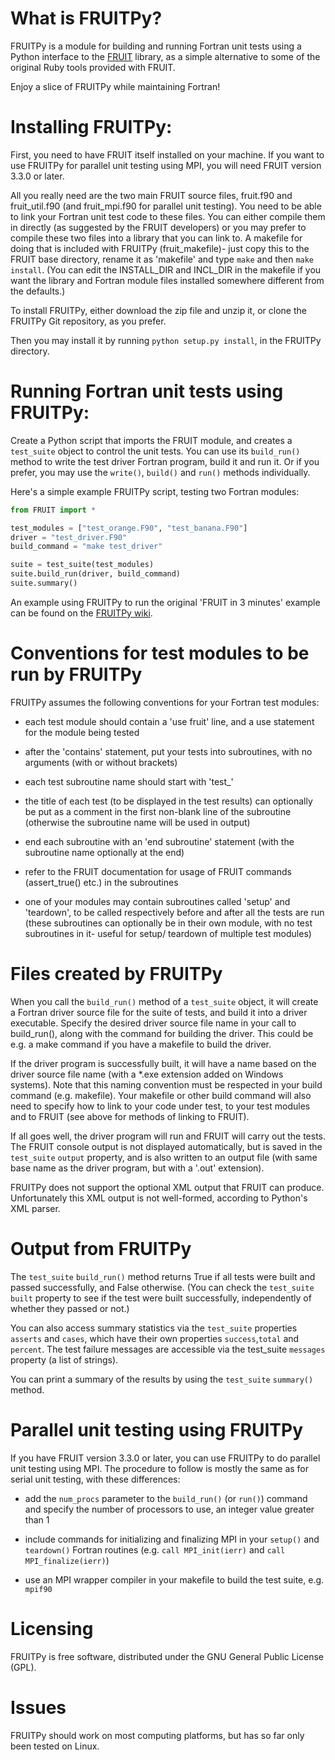 # What is FRUITPy?

FRUITPy is a module for building and running Fortran unit tests using a Python interface to the [FRUIT](http://sourceforge.net/projects/fortranxunit/) library, as a simple alternative to some of the original Ruby tools provided with FRUIT.

Enjoy a slice of FRUITPy while maintaining Fortran!

# Installing FRUITPy:

First, you need to have FRUIT itself installed on your machine. If you want to use FRUITPy for parallel unit testing using MPI, you will need FRUIT version 3.3.0 or later.

All you really need are the two main FRUIT source files, fruit.f90 and fruit_util.f90 (and fruit_mpi.f90 for parallel unit testing). You need to be able to link your Fortran unit test code to these files. You can either compile them in directly (as suggested by the FRUIT developers) or you may prefer to compile these two files into a library that you can link to. A makefile for doing that is included with FRUITPy (fruit_makefile)- just copy this to the FRUIT base directory, rename it as 'makefile' and type `make` and then `make install`. (You can edit the INSTALL_DIR and INCL_DIR in the makefile if you want the library and Fortran module files installed somewhere different from the defaults.)

To install FRUITPy, either download the zip file and unzip it, or clone the FRUITPy Git repository, as you prefer.

Then you may install it by running `python setup.py install`, in the FRUITPy directory.

# Running Fortran unit tests using FRUITPy:

Create a Python script that imports the FRUIT module, and creates a `test_suite` object to control the unit tests. You can use its `build_run()` method to write the test driver Fortran program, build it and run it. Or if you prefer, you may use the `write()`, `build()` and `run()` methods individually.

Here's a simple example FRUITPy script, testing two Fortran modules:

```python
from FRUIT import *

test_modules = ["test_orange.F90", "test_banana.F90"]
driver = "test_driver.F90"
build_command = "make test_driver"

suite = test_suite(test_modules)
suite.build_run(driver, build_command)
suite.summary()
```

An example using FRUITPy to run the original 'FRUIT in 3 minutes' example can be found on the [FRUITPy wiki](https://github.com/acroucher/FRUITPy/wiki).

# Conventions for test modules to be run by FRUITPy

FRUITPy assumes the following conventions for your Fortran test modules:

* each test module should contain a 'use fruit' line, and a use statement for the module being tested

* after the 'contains' statement, put your tests into subroutines, with no arguments (with or without brackets)

* each test subroutine name should start with 'test_'

* the title of each test (to be displayed in the test results) can optionally be put as a comment in the first non-blank line of the subroutine (otherwise the subroutine name will be used in output)

* end each subroutine with an 'end subroutine' statement (with the subroutine name optionally at the end)

* refer to the FRUIT documentation for usage of FRUIT commands (assert_true() etc.)  in the subroutines

* one of your modules may contain subroutines called 'setup' and 'teardown', to be called respectively before and after all the tests are run (these subroutines can optionally be in their own module, with no test subroutines in it- useful for setup/ teardown of multiple test modules)

# Files created by FRUITPy

When you call the `build_run()` method of a `test_suite` object, it will create a Fortran driver source file for the suite of tests, and build it into a driver executable. Specify the desired driver source file name in your call to build_run(), along with the command for building the driver. This could be e.g. a make command if you have a makefile to build the driver.
 
If the driver program is successfully built, it will have a name based on the driver source file name (with a *.exe extension added on Windows systems). Note that this naming convention must be respected in your build command (e.g. makefile). Your makefile or other build command will also need to specify how to link to your code under test, to your test modules and to FRUIT (see above for methods of linking to FRUIT).

If all goes well, the driver program will run and FRUIT will carry out the tests. The FRUIT console output is not displayed automatically, but is saved in the `test_suite` `output` property, and is also written to an output file (with same base name as the driver program, but with a '.out' extension).

FRUITPy does not support the optional XML output that FRUIT can produce. Unfortunately this XML output is not well-formed, according to Python's XML parser.

# Output from FRUITPy

The `test_suite` `build_run()` method returns True if all tests were built and passed successfully, and False otherwise. (You can check the `test_suite` `built` property to see if the test were built successfully, independently of whether they passed or not.)

You can also access summary statistics via the `test_suite` properties `asserts` and `cases`, which have their own properties `success`,`total` and `percent`. The test failure messages are accessible via the test_suite `messages` property (a list of strings).

You can print a summary of the results by using the `test_suite` `summary()` method.

# Parallel unit testing using FRUITPy

If you have FRUIT version 3.3.0 or later, you can use FRUITPy to do parallel unit testing using MPI. The procedure to follow is mostly the same as for serial unit testing, with these differences:

- add the `num_procs` parameter to the `build_run()` (or `run()`) command and specify the number of processors to use, an integer value greater than 1

- include commands for initializing and finalizing MPI in your `setup()` and `teardown()` Fortran routines (e.g. `call MPI_init(ierr)` and `call MPI_finalize(ierr)`)

- use an MPI wrapper compiler in your makefile to build the test suite, e.g. `mpif90`

# Licensing

FRUITPy is free software, distributed under the GNU General Public License (GPL).

# Issues

FRUITPy should work on most computing platforms, but has so far only been tested on Linux.
